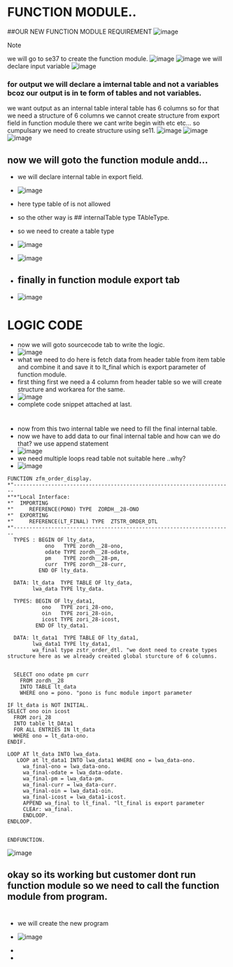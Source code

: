 # FUNCTION MODULE..

##OUR NEW FUNCTION MODULE REQUIREMENT
![image](https://github.com/bhuvabhavik/MY-ABAP-CHEATSHEET/assets/49744703/7be3d547-e961-444c-b333-1d3e8a3d69b3)

>[!NOTE]
> we will go to se37 to create the function module.
> ![image](https://github.com/bhuvabhavik/MY-ABAP-CHEATSHEET/assets/49744703/4d53b7d9-30cd-4fd5-95eb-dc9bb1a8650a)
> ![image](https://github.com/bhuvabhavik/MY-ABAP-CHEATSHEET/assets/49744703/e10f9ae0-e303-4f70-9b88-35b445cb990a)
> we will declare input variable
> ![image](https://github.com/bhuvabhavik/MY-ABAP-CHEATSHEET/assets/49744703/6a6d4593-307c-4456-8492-f3c388e4c62e)
> ### for output we will declare a imternal table and not a variables bcoz our output is in te form of tables and not variables.
> we want output as an internal table
> interal table has 6 columns
> so for that we need a structure of 6 columns we cannot create structure from export field in function module there we cant write begin with etc etc...
>so cumpulsary we need to create structure using se11.
>![image](https://github.com/bhuvabhavik/MY-ABAP-CHEATSHEET/assets/49744703/bb5357e3-7062-4202-b622-8d2bce8e98c3)
>![image](https://github.com/bhuvabhavik/MY-ABAP-CHEATSHEET/assets/49744703/037522df-6995-41ef-97f3-a1538a738b45)
>![image](https://github.com/bhuvabhavik/MY-ABAP-CHEATSHEET/assets/49744703/3e3fdd77-4564-4a2c-a9f7-511d5b7acdb0)

## now we will goto the function module andd...
- we will declare internal table in export field.
- ![image](https://github.com/bhuvabhavik/MY-ABAP-CHEATSHEET/assets/49744703/729c7a66-c0c1-4338-a5ef-1a6b1d3c1b1c)
- here type table of is not allowed
- so the other way is ## internalTable type TAbleType.
- so we need to create a table type

- ![image](https://github.com/bhuvabhavik/MY-ABAP-CHEATSHEET/assets/49744703/fd3559d3-5ba3-41a5-bb80-3f3c0e8268cc)
- ![image](https://github.com/bhuvabhavik/MY-ABAP-CHEATSHEET/assets/49744703/606ceff6-c8b8-4ec9-b290-ea0559eabb7e)
- ## finally in function module export tab
- ![image](https://github.com/bhuvabhavik/MY-ABAP-CHEATSHEET/assets/49744703/e8ef9c1c-8014-40f8-89c2-a39e7952c66f)

# LOGIC CODE

- now we will goto sourcecode tab to write the logic.
- ![image](https://github.com/bhuvabhavik/MY-ABAP-CHEATSHEET/assets/49744703/1c1cce4a-e3bd-479b-aa06-74b427a5e8ff)
- what we need to do here is fetch data from header table from item table and combine it and save it to lt_final which is export parameter of function module.
- first thing first we need a 4 column from header table so we will create structure and workarea for the same.
-  ![image](https://github.com/bhuvabhavik/MY-ABAP-CHEATSHEET/assets/49744703/a3a79750-aa7a-4fad-935d-6a037346a5ff)
-  complete code snippet attached at last.
# 
- now from this two internal table we need to fill the final internal table.
- now we have to add data to our final internal table and how can we do that? we use append statement
- ![image](https://github.com/bhuvabhavik/MY-ABAP-CHEATSHEET/assets/49744703/ed584c54-2e6e-4de3-ab07-48e4248085a9)
- we need multiple loops read table not suitable here ..why?
- ![image](https://github.com/bhuvabhavik/MY-ABAP-CHEATSHEET/assets/49744703/678ea383-99d1-4092-9565-e00e2cea0626)

```abap
FUNCTION zfm_order_display.
*"----------------------------------------------------------------------
*"*"Local Interface:
*"  IMPORTING
*"     REFERENCE(PONO) TYPE  ZORDH__28-ONO
*"  EXPORTING
*"     REFERENCE(LT_FINAL) TYPE  ZTSTR_ORDER_DTL
*"----------------------------------------------------------------------
  TYPES : BEGIN OF lty_data,
            ono   TYPE zordh__28-ono,
            odate TYPE zordh__28-odate,
            pm    TYPE zordh__28-pm,
            curr  TYPE zordh__28-curr,
          END OF lty_data.

  DATA: lt_data  TYPE TABLE OF lty_data,
        lwa_data TYPE lty_data.

  TYPES: BEGIN OF lty_data1,
           ono   TYPE zori_28-ono,
           oin   TYPE zori_28-oin,
           icost TYPE zori_28-icost,
         END OF lty_data1.

  DATA: lt_data1  TYPE TABLE OF lty_data1,
        lwa_data1 TYPE lty_data1,
        wa_final type zstr_order_dtl. "we dont need to create types structure here as we already created global sturcture of 6 columns.


  SELECT ono odate pm curr
    FROM zordh__28
    INTO TABLE lt_data
    WHERE ono = pono. "pono is func module import parameter

IF lt_data is NOT INITIAL.
SELECT ono oin icost
  FROM zori_28
  INTO table lt_DAta1
  FOR ALL ENTRIES IN lt_data
  WHERE ono = lt_data-ono.
ENDIF.

LOOP AT lt_data INTO lwa_data.
   LOOP at lt_data1 INTO lwa_data1 WHERE ono = lwa_data-ono.
     wa_final-ono = lwa_data-ono.
     wa_final-odate = lwa_data-odate.
     wa_final-pm = lwa_data-pm.
     wa_final-curr = lwa_data-curr.
     wa_final-oin = lwa_data1-oin.
     wa_final-icost = lwa_data1-icost.
     APPEND wa_final to lt_final. "lt_final is export parameter
     CLEAr: wa_final.
     ENDLOOP.
ENDLOOP.


ENDFUNCTION.
```

![image](https://github.com/bhuvabhavik/MY-ABAP-CHEATSHEET/assets/49744703/884d6bd8-3c1e-4fd8-858c-961a7f2d12e3)

## okay so its working but customer dont run function module so we need to call the function module from program.
#
- we will create the new program
- ![image](https://github.com/bhuvabhavik/MY-ABAP-CHEATSHEET/assets/49744703/cda7f594-5c20-4856-9bd2-75bf7f37ec40)
- 

- 
















